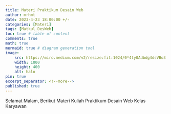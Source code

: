 ```yaml
---
title: Materi Praktikum Desain Web
author: mrhmt
date: 2023-4-23 18:00:00 +/-
categories: [Materi]
tags: [Matkul_DesWeb]
toc: true # table of content
comments: true 
math: true
mermaid: true # diagram generation tool
image:
    src: https://miro.medium.com/v2/resize:fit:1024/0*4ty0Adbdg4dsVBo3.png
    width: 1000 
    height: 400
    alt: halo
pin: true
excerpt_separator: <!--more-->
published: true
---
```


Selamat Malam, Berikut Materi Kuliah Praktikum Desain Web Kelas Karyawan